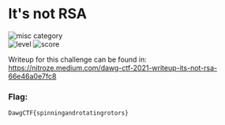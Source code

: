 # It's not RSA

![misc category](https://img.shields.io/badge/category-Crypto-blueviolet.svg)   
![level](https://img.shields.io/badge/level-Easy-blue.svg)
![score](https://img.shields.io/badge/score-150-blue.svg)


Writeup for this challenge can be found in:
https://nitroze.medium.com/dawg-ctf-2021-writeup-its-not-rsa-66e46a0e7fc8

### Flag:
```
DawgCTF{spinningandrotatingrotors}
```

